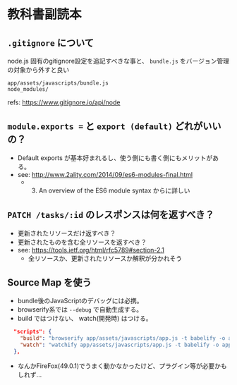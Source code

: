 # 教科書副読本

## `.gitignore` について

node.js 固有のgitignore設定を追記すべきな事と、 `bundle.js` をバージョン管理の対象から外すと良い

```
app/assets/javascripts/bundle.js
node_modules/
```

refs: https://www.gitignore.io/api/node

## `module.exports =` と `export (default)` どれがいいの？

* Default exports が基本好まれるし、使う側にも書く側にもメリットがある。
* see: http://www.2ality.com/2014/09/es6-modules-final.html
  * 3. An overview of the ES6 module syntax からに詳しい

## `PATCH /tasks/:id` のレスポンスは何を返すべき？

* 更新されたリソースだけ返すべき？
* 更新されたものを含む全リソースを返すべき？
* see: https://tools.ietf.org/html/rfc5789#section-2.1
  * 全リソースか、更新されたリソースか解釈が分かれそう

## Source Map を使う

* bundle後のJavaScriptのデバッグには必携。
* browserify系では `--debug` で自動生成する。
* build ではつけない、 watch(開発時) はつける。

```json
  "scripts": {
    "build": "browserify app/assets/javascripts/app.js -t babelify -o app/assets/javascripts/bundle.js -v",
    "watch": "watchify app/assets/javascripts/app.js -t babelify -o app/assets/javascripts/bundle.js -v --debug"
  },
```

* なんかFireFox(49.0.1)でうまく動かなかったけど、プラグイン等が必要かもしれず...
